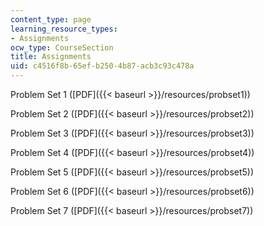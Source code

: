 ```yaml
---
content_type: page
learning_resource_types:
- Assignments
ocw_type: CourseSection
title: Assignments
uid: c4516f8b-65ef-b250-4b87-acb3c93c478a
---
```


Problem Set 1 ([PDF]({{< baseurl >}}/resources/probset1))

Problem Set 2 ([PDF]({{< baseurl >}}/resources/probset2))

Problem Set 3 ([PDF]({{< baseurl >}}/resources/probset3))

Problem Set 4 ([PDF]({{< baseurl >}}/resources/probset4))

Problem Set 5 ([PDF]({{< baseurl >}}/resources/probset5))

Problem Set 6 ([PDF]({{< baseurl >}}/resources/probset6))

Problem Set 7 ([PDF]({{< baseurl >}}/resources/probset7))